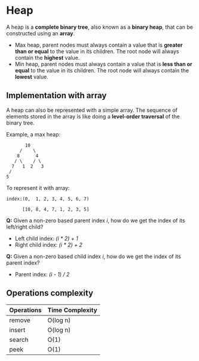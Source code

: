 # Heap

A heap is a **complete binary tree**, also known as a **binary heap**, that can be constructed using an **array**.

- Max heap, parent nodes must always contain a value that is **greater than or equal** to the value in its children. The root node will always contain the **highest** value.
- Min heap, parent nodes must always contain a value that is **less than or equal** to the value in its children. The root node will always contain the **lowest** value.

## Implementation with array

A heap can also be represented with a simple array. The sequence of elements stored in the array is like doing a **level-order traversal** of the binary tree.

Example, a max heap:

```
       10
     /    \
    8      4
   / \    / \
  7   1  2   3
 /
5
```

To represent it with array:

```
index:(0,  1, 2, 3, 4, 5, 6, 7)

      [10, 8, 4, 7, 1, 2, 3, 5]
```

**Q:** Given a non-zero based parent index _i_, how do we get the index of its left/right child?

- Left child index: _(i * 2) + 1_
- Right child index: _(i * 2) + 2_

**Q:** Given a non-zero based child index _i_, how do we get the index of its parent index?

- Parent index: _(i - 1) / 2_

## Operations complexity

| Operations | Time Complexity |
| ---------- | --------------- |
| remove     | O(log n)        |
| insert     | O(log n)        |
| search     | O(1)            |
| peek       | O(1)            |
